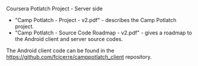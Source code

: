Coursera Potlatch Project - Server side

- "Camp Potlatch - Project - v2.pdf" - describes the Camp Potlatch project.
- "Camp Potlatch - Source Code Roadmap - v2.pdf" - gives a roadmap to the Android client and server source codes.

The Android client code can be found in the https://github.com/fcicerre/camppotlatch_client repository.

